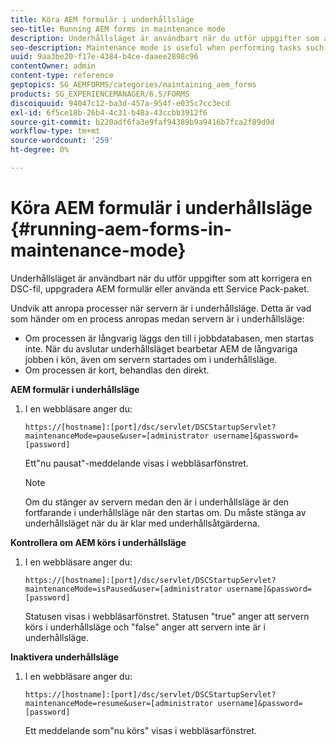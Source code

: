 ```yaml
---
title: Köra AEM formulär i underhållsläge
seo-title: Running AEM forms in maintenance mode
description: Underhållsläget är användbart när du utför uppgifter som att korrigera en DSC-fil, uppgradera AEM formulär eller använda ett Service Pack-paket. Läs mer om hur du kör AEM formulär i underhållsläge.
seo-description: Maintenance mode is useful when performing tasks such as patching a DSC, upgrading AEM forms, or applying a service pack. Learn more about running AEM forms in maintenance mode.
uuid: 9aa3be20-f17e-4384-b4ce-daaee2898c96
contentOwner: admin
content-type: reference
geptopics: SG_AEMFORMS/categories/maintaining_aem_forms
products: SG_EXPERIENCEMANAGER/6.5/FORMS
discoiquuid: 94047c12-ba3d-457a-954f-e035c7cc3ecd
exl-id: 6f5ce18b-26b4-4c31-b48a-43ccbb3912f6
source-git-commit: b220adf6fa3e9faf94389b9a9416b7fca2f89d9d
workflow-type: tm+mt
source-wordcount: '259'
ht-degree: 0%

---
```


# Köra AEM formulär i underhållsläge {#running-aem-forms-in-maintenance-mode}

Underhållsläget är användbart när du utför uppgifter som att korrigera en DSC-fil, uppgradera AEM formulär eller använda ett Service Pack-paket.

Undvik att anropa processer när servern är i underhållsläge. Detta är vad som händer om en process anropas medan servern är i underhållsläge:

* Om processen är långvarig läggs den till i jobbdatabasen, men startas inte. När du avslutar underhållsläget bearbetar AEM de långvariga jobben i kön, även om servern startades om i underhållsläge.
* Om processen är kort, behandlas den direkt.

**AEM formulär i underhållsläge**

1. I en webbläsare anger du:

   `https://[hostname]:[port]/dsc/servlet/DSCStartupServlet?maintenanceMode=pause&user=[administrator username]&password=[password]`

   Ett&quot;nu pausat&quot;-meddelande visas i webbläsarfönstret.

   >[!NOTE]
   >
   >Om du stänger av servern medan den är i underhållsläge är den fortfarande i underhållsläge när den startas om. Du måste stänga av underhållsläget när du är klar med underhållsåtgärderna.

**Kontrollera om AEM körs i underhållsläge**

1. I en webbläsare anger du:

   `https://[hostname]:[port]/dsc/servlet/DSCStartupServlet?maintenanceMode=isPaused&user=[administrator username]&password=[password]`

   Statusen visas i webbläsarfönstret. Statusen &quot;true&quot; anger att servern körs i underhållsläge och &quot;false&quot; anger att servern inte är i underhållsläge.

**Inaktivera underhållsläge**

1. I en webbläsare anger du:

   `https://[hostname]:[port]/dsc/servlet/DSCStartupServlet?maintenanceMode=resume&user=[administrator username]&password=[password]`

   Ett meddelande som&quot;nu körs&quot; visas i webbläsarfönstret.
